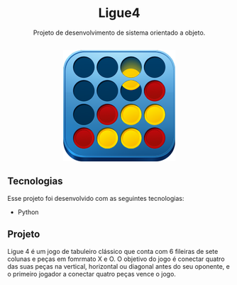 <h1 align="center"> Ligue4 </h1>

<p align="center">
Projeto de desenvolvimento de sistema orientado a objeto. <br/>

<br>

<p align="center">
  <img alt="projeto Ligue 4" src="capa.webp" width= "50%">
</p>

## Tecnologias

Esse projeto foi desenvolvido com as seguintes tecnologias:

- Python


## Projeto

Ligue 4 é um jogo de tabuleiro clássico que conta com 6 fileiras de sete colunas e peças em fomrmato X e O. O objetivo do jogo é conectar quatro das suas peças na vertical, horizontal ou diagonal antes do seu oponente, e o primeiro jogador a conectar quatro peças vence o jogo.

